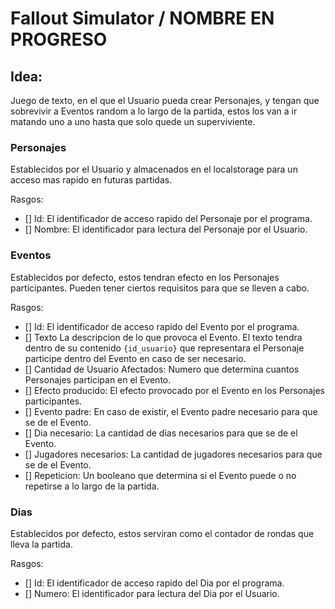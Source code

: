 # Fallout Simulator / NOMBRE EN PROGRESO

## Idea:
Juego de texto, en el que el Usuario pueda crear Personajes, y tengan que sobrevivir a Eventos random a lo largo de la partida, estos los van a ir matando uno a uno hasta que solo quede un superviviente.

### Personajes
Establecidos por el Usuario y almacenados en el localstorage para un acceso mas rapido en futuras partidas.

Rasgos:
- [] Id: El identificador de acceso rapido del Personaje por el programa.
- [] Nombre: El identificador para lectura del Personaje por el Usuario.

### Eventos
Establecidos por defecto, estos tendran efecto en los Personajes participantes. Pueden tener ciertos requisitos para que se lleven a cabo.

Rasgos:
- [] Id: El identificador de acceso rapido del Evento por el programa.
- [] Texto La descripcion de lo que provoca el Evento. El texto tendra dentro de su contenido `{id_usuario}` que representara el Personaje participe dentro del Evento en caso de ser necesario.
- [] Cantidad de Usuario Afectados: Numero que determina cuantos Personajes participan en el Evento.
- [] Efecto producido: El efecto provocado por el Evento en los Personajes participantes.
- [] Evento padre: En caso de existir, el Evento padre necesario para que se de el Evento.
- [] Dia necesario: La cantidad de dias necesarios para que se de el Evento.
- [] Jugadores necesarios: La cantidad de jugadores necesarios para que se de el Evento.
- [] Repeticion: Un booleano que determina si el Evento puede o no repetirse a lo largo de la partida.

### Dias
Establecidos por defecto, estos serviran como el contador de rondas que lleva la partida.

Rasgos:
- [] Id: El identificador de acceso rapido del Dia por el programa.
- [] Numero: El identificador para lectura del Dia por el Usuario.